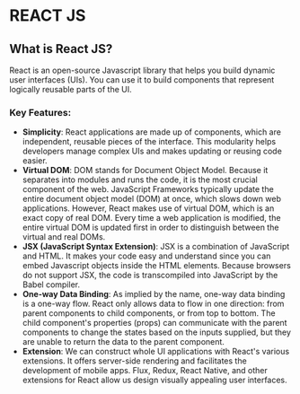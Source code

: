 # REACT JS

## What is React JS? 

React is an open-source Javascript library that helps you build dynamic user interfaces (UIs). You can use it to build components that represent logically reusable parts of the UI.

### Key Features:
- **Simplicity**: React applications are made up of components, which are independent, reusable pieces of the interface. This modularity helps developers manage complex UIs and makes updating or reusing code easier.
- **Virtual DOM**: DOM stands for Document Object Model. Because it separates into modules and runs the code, it is the most crucial component of the web. JavaScript Frameworks typically update the entire document object model (DOM) at once, which slows down web applications. However, React makes use of virtual DOM, which is an exact copy of real DOM. Every time a web application is modified, the entire virtual DOM is updated first in order to distinguish between the virtual and real DOMs.
- **JSX (JavaScript Syntax Extension)**: JSX is a combination of JavaScript and HTML. It makes your code easy and understand since you can embed Javascript objects inside the HTML elements. Because browsers do not support JSX, the code is transcompiled into JavaScript by the Babel compiler.
- **One-way Data Binding**: As implied by the name, one-way data binding is a one-way flow. React only allows data to flow in one direction: from parent components to child components, or from top to bottom. The child component's properties (props) can communicate with the parent components to change the states based on the inputs supplied, but they are unable to return the data to the parent component.
- **Extension**: We can construct whole UI applications with React's various extensions. It offers server-side rendering and facilitates the development of mobile apps. Flux, Redux, React Native, and other extensions for React allow us design visually appealing user interfaces.